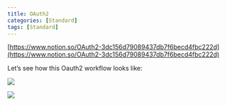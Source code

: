 ```yaml
---
title: OAuth2
categories: [Standard]
tags: [Standard]
---
```


[https://www.notion.so/OAuth2-3dc156d79089437db7f6becd4fbc222d](https://www.notion.so/OAuth2-3dc156d79089437db7f6becd4fbc222d)


Let’s see how this Oauth2 workflow looks like:


![](https://prod-files-secure.s3.us-west-2.amazonaws.com/9960fb2a-b75e-4bea-a8f9-b00925db1215/3bce41e0-99e8-4ebd-9701-e2bc9cbb79a2/Untitled.png?X-Amz-Algorithm=AWS4-HMAC-SHA256&X-Amz-Content-Sha256=UNSIGNED-PAYLOAD&X-Amz-Credential=ASIAZI2LB466RJ5X355P%2F20251014%2Fus-west-2%2Fs3%2Faws4_request&X-Amz-Date=20251014T202447Z&X-Amz-Expires=3600&X-Amz-Security-Token=IQoJb3JpZ2luX2VjELz%2F%2F%2F%2F%2F%2F%2F%2F%2F%2FwEaCXVzLXdlc3QtMiJGMEQCIBupDYcXOVVYrEiaxSDOqam7sU%2Fiw6gwdb2y5WQ3jqi9AiA67LNS1oPipHkNA%2F122FEgB7S1BbPSHtb%2Bhlft77w73Sr%2FAwhlEAAaDDYzNzQyMzE4MzgwNSIMFJtWDPALZsHwq9%2BxKtwDaYs8MxYBTAHagIOEwYqaIb0GrhUCXrt96j3W6qYBLn9FHdMl8nW5CsKyaYhuwY2QiS82Ma7SLSaKlzUD2HKBHdqXwzjkLFNFKNXH41a1Fs%2FIy6AudRprmnBnQF%2FSdc%2BaZabVUbc9%2FJS%2BaZctRyzL9NFyhEKnjme2q5H9cly2CfY8WwKJti3iCkp0yYs92156zQMhWrdnJsHmACqtlnNOajUJirr5xNYYLgZ%2BdcM%2BVJOxpD%2FrU6mQ2LTBOTMvYIDpYQNJ3eo17nnUHHI0PUV%2FhfjNWehBlfhkZYKrAd3NxNnRims%2B4Im9KuR%2F3My7vWiM8LAIidrSqVQEExo0D1KKokv4nWG2flwfPxyomGQWXylqDjvLQeTnmrk6YaVVqVOZqwA6ZzHRgL7LbWHhC4LG6xMV04JptE5vZ89Lt7hZmiQHxNvAVNarJhJh1Z7SYgRgFx5FGrow5u4fdGQwwqYMK9PBaJDEG%2FhKa82uaSJVO1C49cCnzGEKIoY8R4IUCOdm89hV919%2Feqwszi%2FgHKvcjsUyPv1SZsi8Mgc4azwjy%2Bb0CNcunpCCLFf5JuU0WNPkCEDuPBNDsWZfyHOusKKK0tA2xkqEHyKDzSv95b7Njr30%2BggEoQNB72rrdQMw0Ni6xwY6pgF0NEqYYgU2ZW79tq4QgGwyaaUtUDZu4hZSoDFmBAx0xqQ7XMYPYfWs89CcSqLLdQGHVsF0Ce0y0sdaEIyQzqKNd3dSdcPYK6a5tBo2T%2FgPIlqcZnhEFT57BKah%2BHHWhXpgsfZaupCcrvrtghVWxOCGk3uI%2B1pkrAmnVx1XHFOmwuedAfHjQWbeSLOl59WOPaFqcMJYT%2FQq9mgEuAoupWCjGxSRwJYx&X-Amz-Signature=27eda37a95db8b6bfe8e511171f7a1bc3bd570171db6cdf55828f7d82cb09614&X-Amz-SignedHeaders=host&x-amz-checksum-mode=ENABLED&x-id=GetObject)


![](https://prod-files-secure.s3.us-west-2.amazonaws.com/9960fb2a-b75e-4bea-a8f9-b00925db1215/27d32b66-de43-41de-80f7-7edb81d1190f/Untitled.png?X-Amz-Algorithm=AWS4-HMAC-SHA256&X-Amz-Content-Sha256=UNSIGNED-PAYLOAD&X-Amz-Credential=ASIAZI2LB466RJ5X355P%2F20251014%2Fus-west-2%2Fs3%2Faws4_request&X-Amz-Date=20251014T202447Z&X-Amz-Expires=3600&X-Amz-Security-Token=IQoJb3JpZ2luX2VjELz%2F%2F%2F%2F%2F%2F%2F%2F%2F%2FwEaCXVzLXdlc3QtMiJGMEQCIBupDYcXOVVYrEiaxSDOqam7sU%2Fiw6gwdb2y5WQ3jqi9AiA67LNS1oPipHkNA%2F122FEgB7S1BbPSHtb%2Bhlft77w73Sr%2FAwhlEAAaDDYzNzQyMzE4MzgwNSIMFJtWDPALZsHwq9%2BxKtwDaYs8MxYBTAHagIOEwYqaIb0GrhUCXrt96j3W6qYBLn9FHdMl8nW5CsKyaYhuwY2QiS82Ma7SLSaKlzUD2HKBHdqXwzjkLFNFKNXH41a1Fs%2FIy6AudRprmnBnQF%2FSdc%2BaZabVUbc9%2FJS%2BaZctRyzL9NFyhEKnjme2q5H9cly2CfY8WwKJti3iCkp0yYs92156zQMhWrdnJsHmACqtlnNOajUJirr5xNYYLgZ%2BdcM%2BVJOxpD%2FrU6mQ2LTBOTMvYIDpYQNJ3eo17nnUHHI0PUV%2FhfjNWehBlfhkZYKrAd3NxNnRims%2B4Im9KuR%2F3My7vWiM8LAIidrSqVQEExo0D1KKokv4nWG2flwfPxyomGQWXylqDjvLQeTnmrk6YaVVqVOZqwA6ZzHRgL7LbWHhC4LG6xMV04JptE5vZ89Lt7hZmiQHxNvAVNarJhJh1Z7SYgRgFx5FGrow5u4fdGQwwqYMK9PBaJDEG%2FhKa82uaSJVO1C49cCnzGEKIoY8R4IUCOdm89hV919%2Feqwszi%2FgHKvcjsUyPv1SZsi8Mgc4azwjy%2Bb0CNcunpCCLFf5JuU0WNPkCEDuPBNDsWZfyHOusKKK0tA2xkqEHyKDzSv95b7Njr30%2BggEoQNB72rrdQMw0Ni6xwY6pgF0NEqYYgU2ZW79tq4QgGwyaaUtUDZu4hZSoDFmBAx0xqQ7XMYPYfWs89CcSqLLdQGHVsF0Ce0y0sdaEIyQzqKNd3dSdcPYK6a5tBo2T%2FgPIlqcZnhEFT57BKah%2BHHWhXpgsfZaupCcrvrtghVWxOCGk3uI%2B1pkrAmnVx1XHFOmwuedAfHjQWbeSLOl59WOPaFqcMJYT%2FQq9mgEuAoupWCjGxSRwJYx&X-Amz-Signature=d38c3077650f4f63a8c06e87ff2651408edc841a56887c4e7b4fa31a8f347fd4&X-Amz-SignedHeaders=host&x-amz-checksum-mode=ENABLED&x-id=GetObject)

